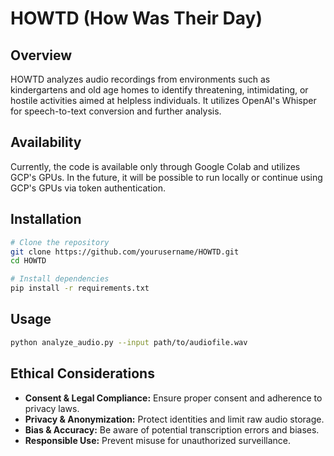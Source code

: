 # HOWTD (How Was Their Day)

## Overview
HOWTD analyzes audio recordings from environments such as kindergartens and old age homes to identify threatening, intimidating, or hostile activities aimed at helpless individuals. It utilizes OpenAI's Whisper for speech-to-text conversion and further analysis.

## Availability
Currently, the code is available only through Google Colab and utilizes GCP's GPUs. In the future, it will be possible to run locally or continue using GCP's GPUs via token authentication.

## Installation
```bash
# Clone the repository
git clone https://github.com/yourusername/HOWTD.git
cd HOWTD

# Install dependencies
pip install -r requirements.txt
```

## Usage
```bash
python analyze_audio.py --input path/to/audiofile.wav
```

## Ethical Considerations
- **Consent & Legal Compliance:** Ensure proper consent and adherence to privacy laws.
- **Privacy & Anonymization:** Protect identities and limit raw audio storage.
- **Bias & Accuracy:** Be aware of potential transcription errors and biases.
- **Responsible Use:** Prevent misuse for unauthorized surveillance.

<!--## License
TBD

## Contact
For questions or contributions, reach out at [TBD].-->

